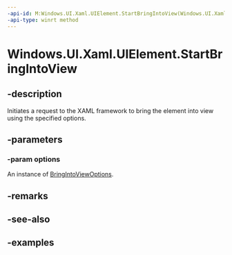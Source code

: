 ```yaml
---
-api-id: M:Windows.UI.Xaml.UIElement.StartBringIntoView(Windows.UI.Xaml.BringIntoViewOptions)
-api-type: winrt method
---
```


<!-- Method syntax.
public void UIElement.StartBringIntoView(BringIntoViewOptions options)
-->

# Windows.UI.Xaml.UIElement.StartBringIntoView


## -description

Initiates a request to the XAML framework to bring the element into view using the specified options.



## -parameters

### -param options

An instance of [BringIntoViewOptions](bringintoviewoptions.md).

## -remarks

## -see-also

## -examples

